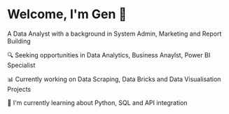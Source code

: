 # Welcome, I'm Gen 👋

<!--
**GEdnieLockett/GEdnieLockett** is a ✨ _special_ ✨ repository because its `README.md` (this file) appears on your GitHub profile.

Here are some ideas to get you started:

- 🔭 I’m currently working on ...
- 🌱 I’m currently learning ...
- 👯 I’m looking to collaborate on ...
- 🤔 I’m looking for help with ...
- 💬 Ask me about ...
- 📫 How to reach me: ...
- 😄 Pronouns: ...
- ⚡ Fun fact: ...
-->



A Data Analyst with a background in System Admin, Marketing and Report Building


🔍 Seeking opportunities in Data Analytics, Business Anaylst, Power BI Specialist

📊 Currently working on Data Scraping, Data Bricks and Data Visualisation Projects

🌱 I'm currently learning about Python, SQL and API integration
